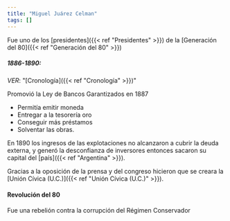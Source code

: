 ```yaml
---
title: "Miguel Juárez Celman"
tags: []
---
```

Fue uno de los [presidentes]({{< ref "Presidentes" >}}) de la [Generación del 80]({{< ref "Generación del 80" >}})

##### 1886-1890:
*VER*: "[Cronología]({{< ref "Cronología" >}})"

Promovió la Ley de Bancos Garantizados en 1887

- Permitía emitir moneda 
- Entregar a la tesorería oro
- Conseguir más préstamos 
- Solventar las obras. 


En 1890 los ingresos de las explotaciones no alcanzaron a cubrir la deuda externa, y generó la desconfianza de inversores entonces sacaron su capital del [país]({{< ref "Argentina" >}}).

Gracias a la oposición de la prensa y del congreso hicieron que se creara la [Unión Cívica (U.C.)]({{< ref "Unión Cívica (U.C.)" >}}).

#### Revolución del 80

Fue una rebelión contra la corrupción del Régimen Conservador